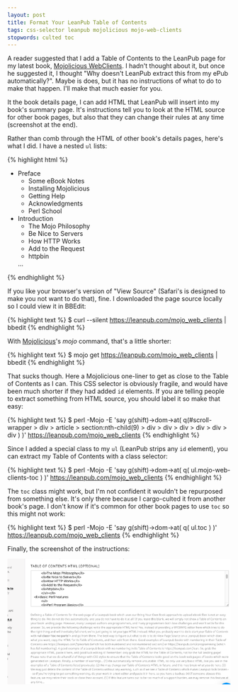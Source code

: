 ```yaml
---
layout: post
title: Format Your LeanPub Table of Contents
tags: css-selector leanpub mojolicious mojo-web-clients
stopwords: culted toc
---
```


A reader suggested that I add a Table of Contents to the LeanPub page
for my latest book, [Mojolicious WebClients](https://leanpub.com/mojo_web_clients).
I hadn't thought about it, but once he suggested it, I thought "Why
doesn't LeanPub extract this from my ePub automatically?". Maybe is
does, but it has no instructions of what to do to make that happen.
I'll make that much easier for you.

It the book details page, I can add HTML that LeanPub will insert into
my book's summary page. It's instructions tell you to look at the HTML
source for other book pages, but also that they can change their rules
at any time (screenshot at the end).

Rather than comb through the HTML of other book's details pages,
here's what I did. I have a nested `ul` lists:

{% highlight html %}
<ul class="toc no-parts mojo-web-clients-toc">
<li>Preface
	<ul>
	<li>Some eBook Notes</li>
	<li>Installing Mojolicious</li>
	<li>Getting Help</li>
	<li>Acknowledgments</li>
	<li>Perl School</li>
	</ul></li>
<li>Introduction
	<ul>
	<li>The Mojo Philosophy</li>
	<li>Be Nice to Servers</li>
	<li>How HTTP Works</li>
	<li>Add to the Request</li>
	<li>httpbin</li>
	</ul></li>
...
</ul>
{% endhighlight %}

If you like your browser's version of "View Source" (Safari's is
designed to make you not want to do that), fine. I downloaded the page
source locally so I could view it in BBEdit:

{% highlight text %}
$ curl --silent https://leanpub.com/mojo_web_clients | bbedit
{% endhighlight %}

With [Mojolicious](https://www.mojolicious.org)'s *mojo* command, that's
a little shorter:

{% highlight text %}
$ mojo get https://leanpub.com/mojo_web_clients | bbedit
{% endhighlight %}

That sucks though. Here a Mojolicious one-liner to get as close to the
Table of Contents as I can. This CSS selector is obviously fragile, and
would have been much shorter if they had added `id` elements. If you are telling
people to extract something from HTML source, you should label it so make
that easy:

{% highlight text %}
$ perl -Mojo -E 'say g(shift)->dom->at(
    q(#scroll-wrapper > div > article > section:nth-child(9) > div > div > div > div > div > div )
    )' https://leanpub.com/mojo_web_clients
{% endhighlight %}

Since I added a special class to my `ul` (LeanPub strips any `id` element),
you can extract my Table of Contents with a class selector:

{% highlight text %}
$ perl -Mojo -E 'say g(shift)->dom->at(
	q( ul.mojo-web-clients-toc )
	)' https://leanpub.com/mojo_web_clients
{% endhighlight %}

The `toc` class might work, but I'm not confident it wouldn't be repurposed
from something else. It's only there because I cargo-culted it from another
book's page. I don't know if it's common for other book pages to use `toc`
so this might not work:

{% highlight text %}
$ perl -Mojo -E 'say g(shift)->dom->at( q( ul.toc )
	)' https://leanpub.com/mojo_web_clients
{% endhighlight %}

Finally, the screenshot of the instructions:

![Table of Contents instructions](/images/leanpub_toc_instructions.png)

